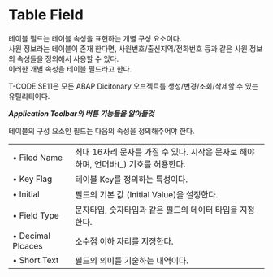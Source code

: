 # Table Field
테이블 필드는 테이블 속성을 표현하는 개별 구성 요소이다. <br>
사원 정보라는 테이블이 존재 한다면, 사원번호/출신지역/전화번호 등과 같은 사원 정보의 속성들을 정의해서 사용할 수 있다. <br>
이러한 개별 속성을 테이블 필드라고 한다. <br>

T-CODE:SE11은 모든 ABAP Dicitonary 오브젝트를 생성/변경/조회/삭제할 수 있는 유틸리티이다. <br>

***Application Toolbar의 버튼 기능들을 알아둘것*** <br>

테이블의 구성 요소인 필드는 다음의 속성을 정의해주어야 한다.

|||
|------|---|
|• Filed Name|최대 16자리 문자를 가질 수 있다. 시작은 문자로 해야 하며, 언더바(_) 기호를 허용한다.|
|• Key Flag|테이블 Key를 정의하는 특성이다.|
|• Initial|필드의 기본 값 (Initial Value)을 설정한다.|
|• Field Type|문자타입, 숫자타입과 같은 필드의 데이터 타입을 지정한다.|
|• Decimal Plcaces|소수점 이하 자리를 지정한다.|
|• Short Text|필드의 의미를 기술하는 내역이다.|